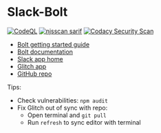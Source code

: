 # Slack-Bolt

[![CodeQL](https://github.com/JosiahSiegel/slack-bolt/actions/workflows/codeql.yml/badge.svg)](https://github.com/JosiahSiegel/slack-bolt/actions/workflows/codeql.yml)
[![njsscan sarif](https://github.com/JosiahSiegel/slack-bolt/actions/workflows/njsscan.yml/badge.svg)](https://github.com/JosiahSiegel/slack-bolt/actions/workflows/njsscan.yml)
[![Codacy Security Scan](https://github.com/JosiahSiegel/slack-bolt/actions/workflows/codacy.yml/badge.svg)](https://github.com/JosiahSiegel/slack-bolt/actions/workflows/codacy.yml)

- [Bolt getting started guide](https://api.slack.com/start/building/bolt)
- [Bolt documentation](https://slack.dev/bolt)
- [Slack app home](https://api.slack.com/apps)
- [Glitch app](https://glitch.com/~strengthened-literate-country)
- [GitHub repo](https://github.com/JosiahSiegel/slack-bolt)

Tips:

- Check vulnerabilities: `npm audit`
- Fix Glitch out of sync with repo:
  - Open terminal and `git pull`
  - Run `refresh` to sync editor with terminal
